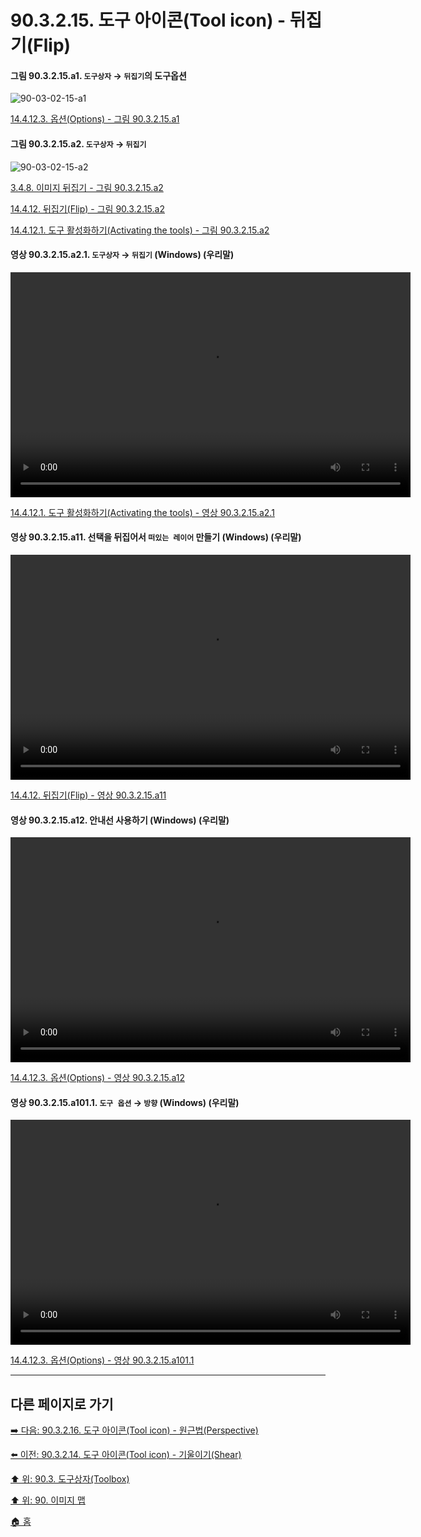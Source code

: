 # 90.3.2.15. 도구 아이콘(Tool icon) - 뒤집기(Flip)

<a id="90-03-02-15-a1"></a>

#### 그림 90.3.2.15.a1. `도구상자` → `뒤집기`의 도구옵션
![90-03-02-15-a1](https://github.com/wonder13662/gimp/assets/15767104/4f29a6ef-988c-4fd2-9d51-b750aa799664)

[14.4.12.3. 옵션(Options) - 그림 90.3.2.15.a1](./14-04-12-03-options.md#90-03-02-15-a1)

<a id="90-03-02-15-a2"></a>

#### 그림 90.3.2.15.a2. `도구상자` → `뒤집기`
![90-03-02-15-a2](https://github.com/wonder13662/gimp/assets/15767104/8f63d644-7b1d-4ebb-9191-3d5583dc2cb7)

[3.4.8. 이미지 뒤집기 - 그림 90.3.2.15.a2](./03-04-08-flip-an-image.md#90-03-02-15-a2)

[14.4.12. 뒤집기(Flip) - 그림 90.3.2.15.a2](./14-04-12-00-flip.md#90-03-02-15-a2)

[14.4.12.1. 도구 활성화하기(Activating the tools) - 그림 90.3.2.15.a2](./14-04-12-01-activating_the_tool.md#90-03-02-15-a2)

<a id="90-03-02-15-a2-01"></a>

#### 영상 90.3.2.15.a2.1. `도구상자` → `뒤집기` (Windows) (우리말)
<video controls="controls" width="640" height="360" src="https://github.com/wonder13662/gimp/assets/15767104/71923213-9e7d-48b8-99fa-aca674b03060"></video>

[14.4.12.1. 도구 활성화하기(Activating the tools) - 영상 90.3.2.15.a2.1](./14-04-12-01-activating_the_tool.md#90-03-02-15-a2-01)

<a id="90-03-02-15-a11"></a>

#### 영상 90.3.2.15.a11. 선택을 뒤집어서 `떠있는 레이어` 만들기 (Windows) (우리말)
<video controls="controls" width="640" height="360" src="https://github.com/wonder13662/gimp/assets/15767104/f68e99ea-3317-4f11-bf7a-599dfb38f83b"></video>

[14.4.12. 뒤집기(Flip) - 영상 90.3.2.15.a11](./14-04-12-00-flip.md#90-03-02-15-a11)

<a id="90-03-02-15-a12"></a>

#### 영상 90.3.2.15.a12. 안내선 사용하기 (Windows) (우리말)
<video controls="controls" width="640" height="360" src="https://github.com/wonder13662/gimp/assets/15767104/c7dd8dd4-704d-4eb1-b296-5048fb52d125"></video>

[14.4.12.3. 옵션(Options) - 영상 90.3.2.15.a12](./14-04-12-03-options.md#90-03-02-15-a12)

<a id="90-03-02-15-a101-01"></a>

#### 영상 90.3.2.15.a101.1. `도구 옵션` → `방향` (Windows) (우리말)
<video controls="controls" width="640" height="360" src="https://github.com/wonder13662/gimp/assets/15767104/9259cc79-08c8-4124-9ba1-f0d3a1ba3ad7"></video>

[14.4.12.3. 옵션(Options) - 영상 90.3.2.15.a101.1](./14-04-12-03-options.md#90-03-02-15-a101-01)

***

## 다른 페이지로 가기

[➡️ 다음: 90.3.2.16. 도구 아이콘(Tool icon) - 원근법(Perspective)](./90-03-02-16-perspective.md)

[⬅️ 이전: 90.3.2.14. 도구 아이콘(Tool icon) - 기울이기(Shear)](./90-03-02-14-shear.md)

[⬆️ 위: 90.3. 도구상자(Toolbox)](./90-03-00-toolbox.md)

[⬆️ 위: 90. 이미지 맵](./90-00-image-map.md)

[🏠 홈](./00-home.md)
